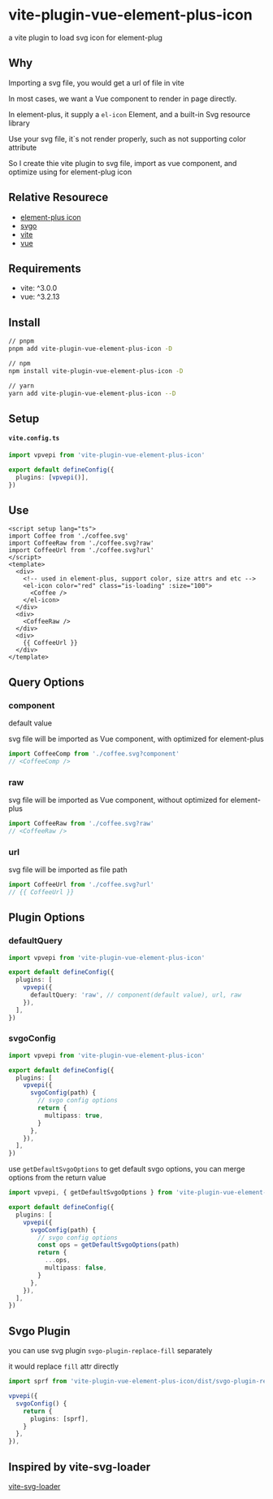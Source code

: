 # vite-plugin-vue-element-plus-icon

a vite plugin to load svg icon for element-plug

## Why

Importing a svg file, you would get a url of file in vite

In most cases, we want a Vue component to render in page directly.

In element-plus, it supply a `el-icon` Element, and a built-in Svg resource library

Use your svg file, it`s not render properly, such as not supporting color attribute

So I create thie vite plugin to svg file, import as vue component, and optimize using for element-plug icon

## Relative Resourece

- [element-plus icon](https://element-plus.org/en-US/component/icon.html)
- [svgo](https://github.com/svg/svgo)
- [vite](https://vitejs.dev/)
- [vue](https://vuejs.org/)

## Requirements

- vite: ^3.0.0
- vue: ^3.2.13

## Install

```bash
// pnpm
pnpm add vite-plugin-vue-element-plus-icon -D

// npm
npm install vite-plugin-vue-element-plus-icon -D

// yarn
yarn add vite-plugin-vue-element-plus-icon --D
```

## Setup

#### `vite.config.ts`

```ts
import vpvepi from 'vite-plugin-vue-element-plus-icon'

export default defineConfig({
  plugins: [vpvepi()],
})
```

## Use

```vue
<script setup lang="ts">
import Coffee from './coffee.svg'
import CoffeeRaw from './coffee.svg?raw'
import CoffeeUrl from './coffee.svg?url'
</script>
<template>
  <div>
    <!-- used in element-plus, support color, size attrs and etc -->
    <el-icon color="red" class="is-loading" :size="100">
      <Coffee />
    </el-icon>
  </div>
  <div>
    <CoffeeRaw />
  </div>
  <div>
    {{ CoffeeUrl }}
  </div>
</template>
```

## Query Options

### component

default value

svg file will be imported as Vue component, with optimized for element-plus

```ts
import CoffeeComp from './coffee.svg?component'
// <CoffeeComp />
```

### raw

svg file will be imported as Vue component, without optimized for element-plus

```ts
import CoffeeRaw from './coffee.svg?raw'
// <CoffeeRaw />
```

### url

svg file will be imported as file path

```ts
import CoffeeUrl from './coffee.svg?url'
// {{ CoffeeUrl }}
```

## Plugin Options

### defaultQuery

```ts
import vpvepi from 'vite-plugin-vue-element-plus-icon'

export default defineConfig({
  plugins: [
    vpvepi({
      defaultQuery: 'raw', // component(default value), url, raw
    }),
  ],
})
```

### svgoConfig

```ts
import vpvepi from 'vite-plugin-vue-element-plus-icon'

export default defineConfig({
  plugins: [
    vpvepi({
      svgoConfig(path) {
        // svgo config options
        return {
          multipass: true,
        }
      },
    }),
  ],
})
```

use `getDefaultSvgoOptions` to get default svgo options, you can merge options from the return value

```ts
import vpvepi, { getDefaultSvgoOptions } from 'vite-plugin-vue-element-plus-icon'

export default defineConfig({
  plugins: [
    vpvepi({
      svgoConfig(path) {
        // svgo config options
        const ops = getDefaultSvgoOptions(path)
        return {
          ...ops,
          multipass: false,
        }
      },
    }),
  ],
})
```

## Svgo Plugin

you can use svg plugin `svgo-plugin-replace-fill` separately

it would replace `fill` attr directly

```ts
import sprf from 'vite-plugin-vue-element-plus-icon/dist/svgo-plugin-replace-fill.cjs'

vpvepi({
  svgoConfig() {
    return {
      plugins: [sprf],
    }
  },
}),
```

## Inspired by vite-svg-loader

[vite-svg-loader](https://github.com/jpkleemans/vite-svg-loader)
